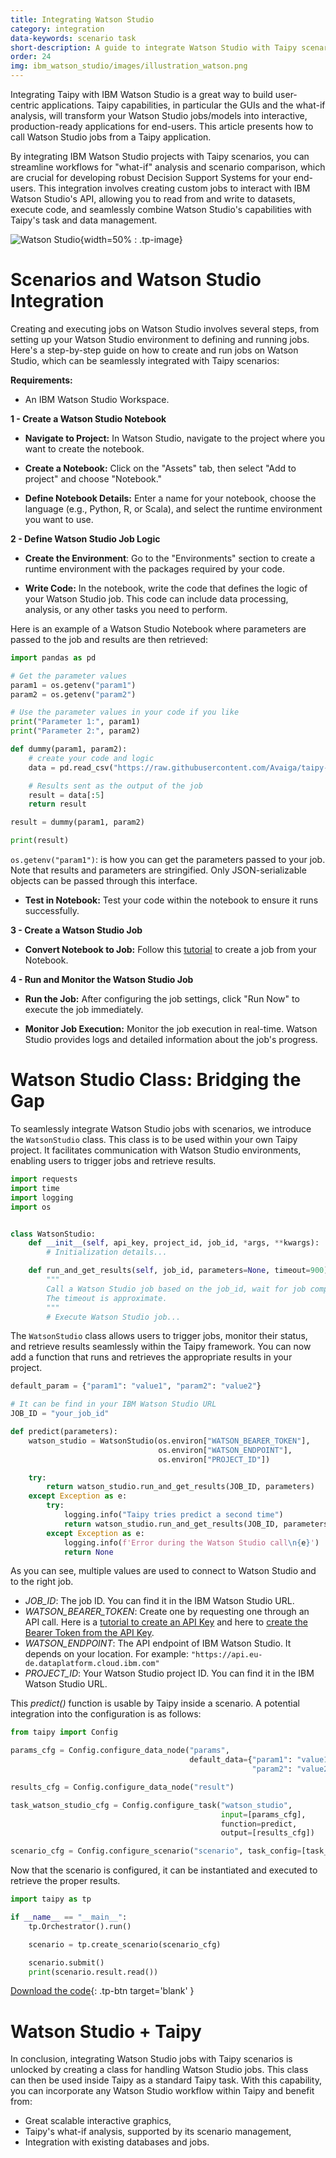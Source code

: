 ```yaml
---
title: Integrating Watson Studio
category: integration
data-keywords: scenario task
short-description: A guide to integrate Watson Studio with Taipy scenarios.
order: 24
img: ibm_watson_studio/images/illustration_watson.png
---
```


Integrating Taipy with IBM Watson Studio is a great way to build user-centric applications.
Taipy capabilities, in particular the GUIs and the what-if analysis, will transform your Watson
Studio jobs/models into interactive, production-ready applications for end-users. This article
presents how to call Watson Studio jobs from a Taipy application.


By integrating IBM Watson Studio projects with Taipy scenarios, you can streamline
workflows for "what-if" analysis and scenario comparison, which are crucial for
developing robust Decision Support Systems for your end-users. This integration involves
creating custom jobs to interact with IBM Watson Studio's API, allowing you to read from
and write to datasets, execute code, and seamlessly combine Watson Studio's capabilities
with Taipy's task and data management.

![Watson Studio](images/illustration_watson.png){width=50% : .tp-image}

# Scenarios and Watson Studio Integration

Creating and executing jobs on Watson Studio involves several steps, from setting up your
Watson Studio environment to defining and running jobs. Here's a step-by-step guide on how
to create and run jobs on Watson Studio, which can be seamlessly integrated with Taipy
scenarios:

**Requirements:**

- An IBM Watson Studio Workspace.

**1 - Create a Watson Studio Notebook**

- **Navigate to Project:** In Watson Studio, navigate to the project where you want to
create the notebook.

- **Create a Notebook:** Click on the "Assets" tab, then select "Add to project" and choose
"Notebook."

- **Define Notebook Details:** Enter a name for your notebook, choose the language
(e.g., Python, R, or Scala), and select the runtime environment you want to use.

**2 - Define Watson Studio Job Logic**

- **Create the Environment**: Go to the "Environments" section to create a runtime
environment with the packages required by your code.

- **Write Code:** In the notebook, write the code that defines the logic of your
Watson Studio job. This code can include data processing, analysis, or any other tasks you
need to perform.

Here is an example of a Watson Studio Notebook where parameters are passed to the job
and results are then retrieved:

```python
import pandas as pd

# Get the parameter values
param1 = os.getenv("param1")
param2 = os.getenv("param2")

# Use the parameter values in your code if you like
print("Parameter 1:", param1)
print("Parameter 2:", param2)

def dummy(param1, param2):
    # create your code and logic
    data = pd.read_csv("https://raw.githubusercontent.com/Avaiga/taipy-getting-started-core/develop/src/daily-min-temperatures.csv")

    # Results sent as the output of the job
    result = data[:5]
    return result

result = dummy(param1, param2)

print(result)
```

`os.getenv("param1")`: is how you can get the parameters passed to your job.
Note that results and parameters are stringified. Only JSON-serializable objects can be
passed through this interface.

- **Test in Notebook:** Test your code within the notebook to ensure it runs
successfully.

**3 - Create a Watson Studio Job**

- **Convert Notebook to Job:** Follow this [tutorial](https://www.ibm.com/docs/en/cloud-paks/cp-data/4.8.x?topic=jobs-creating-in-notebook-editor)
to create a job from your Notebook.

**4 - Run and Monitor the Watson Studio Job**

- **Run the Job:** After configuring the job settings, click "Run Now" to execute the
job immediately.

- **Monitor Job Execution:** Monitor the job execution in real-time. Watson Studio
provides logs and detailed information about the job's progress.

# Watson Studio Class: Bridging the Gap

To seamlessly integrate Watson Studio jobs with scenarios, we introduce the `WatsonStudio`
class. This class is to be used within your own Taipy project. It facilitates
communication with Watson Studio environments, enabling users to
trigger jobs and retrieve results.

```python
import requests
import time
import logging
import os


class WatsonStudio:
    def __init__(self, api_key, project_id, job_id, *args, **kwargs):
        # Initialization details...

    def run_and_get_results(self, job_id, parameters=None, timeout=900):
        """
        Call a Watson Studio job based on the job_id, wait for job completion, and return the result.
        The timeout is approximate.
        """
        # Execute Watson Studio job...
```

The `WatsonStudio` class allows users to trigger jobs, monitor their status, and retrieve
results seamlessly within the Taipy framework. You can now add a
function that runs and retrieves the appropriate results in your project.

```python
default_param = {"param1": "value1", "param2": "value2"}

# It can be find in your IBM Watson Studio URL
JOB_ID = "your_job_id"

def predict(parameters):
    watson_studio = WatsonStudio(os.environ["WATSON_BEARER_TOKEN"],
                                 os.environ["WATSON_ENDPOINT"],
                                 os.environ["PROJECT_ID"])

    try:
        return watson_studio.run_and_get_results(JOB_ID, parameters)
    except Exception as e:
        try:
            logging.info("Taipy tries predict a second time")
            return watson_studio.run_and_get_results(JOB_ID, parameters)
        except Exception as e:
            logging.info(f'Error during the Watson Studio call\n{e}')
            return None
```

As you can see, multiple values are used to connect to Watson Studio and to the right job.

- *JOB_ID*: The job ID. You can find it in the IBM Watson Studio URL.
- *WATSON_BEARER_TOKEN*: Create one by requesting one through an API call. Here is a
[tutorial to create an API Key](https://cloud.ibm.com/docs/account?topic=account-userapikey)
and here to [create the Bearer Token from the API Key](https://cloud.ibm.com/docs/account?topic=account-iamtoken_from_apikey).
- *WATSON_ENDPOINT*: The API endpoint of IBM Watson Studio. It depends on your location.
For example: `"https://api.eu-de.dataplatform.cloud.ibm.com"`
- *PROJECT_ID*: Your Watson Studio project ID. You can find it in the IBM Watson Studio URL.

This *predict()* function is usable by Taipy inside a scenario. A potential
integration into the configuration is as follows:

```python
from taipy import Config

params_cfg = Config.configure_data_node("params",
                                        default_data={"param1": "value1",
                                                      "param2": "value2"})

results_cfg = Config.configure_data_node("result")

task_watson_studio_cfg = Config.configure_task("watson_studio",
                                               input=[params_cfg],
                                               function=predict,
                                               output=[results_cfg])

scenario_cfg = Config.configure_scenario("scenario", task_config=[task_watson_studio_cfg])
```

Now that the scenario is configured, it can be instantiated and executed to retrieve the
proper results.

```python
import taipy as tp

if __name__ == "__main__":
    tp.Orchestrator().run()

    scenario = tp.create_scenario(scenario_cfg)

    scenario.submit()
    print(scenario.result.read())
```

[Download the code](./src/example.py){: .tp-btn target='blank' }

# Watson Studio + Taipy

In conclusion, integrating Watson Studio jobs with Taipy scenarios is unlocked by creating a
class for handling Watson Studio jobs. This class can then be used inside Taipy as a
standard Taipy task. With this capability, you can incorporate any Watson Studio workflow
within Taipy and benefit from:

- Great scalable interactive graphics,
- Taipy's what-if analysis, supported by its scenario management,
- Integration with existing databases and jobs.
